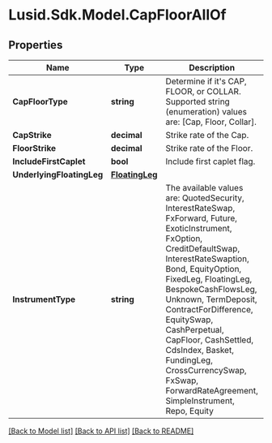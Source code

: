 # Lusid.Sdk.Model.CapFloorAllOf

## Properties

Name | Type | Description | Notes
------------ | ------------- | ------------- | -------------
**CapFloorType** | **string** | Determine if it&#39;s CAP, FLOOR, or COLLAR.  Supported string (enumeration) values are: [Cap, Floor, Collar]. | 
**CapStrike** | **decimal** | Strike rate of the Cap. | 
**FloorStrike** | **decimal** | Strike rate of the Floor. | 
**IncludeFirstCaplet** | **bool** | Include first caplet flag. | 
**UnderlyingFloatingLeg** | [**FloatingLeg**](FloatingLeg.md) |  | 
**InstrumentType** | **string** | The available values are: QuotedSecurity, InterestRateSwap, FxForward, Future, ExoticInstrument, FxOption, CreditDefaultSwap, InterestRateSwaption, Bond, EquityOption, FixedLeg, FloatingLeg, BespokeCashFlowsLeg, Unknown, TermDeposit, ContractForDifference, EquitySwap, CashPerpetual, CapFloor, CashSettled, CdsIndex, Basket, FundingLeg, CrossCurrencySwap, FxSwap, ForwardRateAgreement, SimpleInstrument, Repo, Equity | 

[[Back to Model list]](../README.md#documentation-for-models) [[Back to API list]](../README.md#documentation-for-api-endpoints) [[Back to README]](../README.md)

